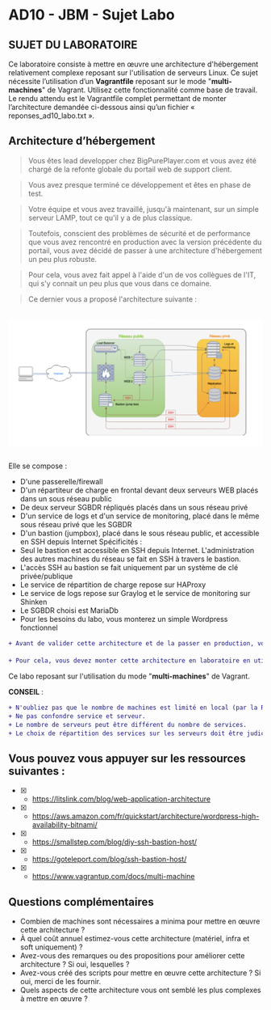 # AD10 - JBM - Sujet Labo

## SUJET DU LABORATOIRE

Ce laboratoire consiste à mettre en œuvre une architecture d'hébergement relativement complexe
reposant sur l'utilisation de serveurs Linux. 
Ce sujet nécessite l’utilisation d’un **Vagrantfile** reposant sur le
mode "**multi- machines**" de Vagrant. 
Utilisez cette fonctionnalité comme base de travail.
Le rendu attendu est le Vagrantfile complet permettant de monter l’architecture demandée ci-dessous ainsi
qu’un fichier « reponses_ad10_labo.txt ».

## Architecture d’hébergement

> Vous êtes lead developper chez BigPurePlayer.com et vous avez été chargé de la refonte globale du
portail web de support client.

> Vous avez presque terminé ce développement et êtes en phase de test.

> Votre équipe et vous avez travaillé, jusqu'à maintenant, sur un simple serveur LAMP, tout ce qu'il y a de plus classique. 

> Toutefois, conscient des problèmes de sécurité et de performance que vous avez
rencontré en production avec la version précédente du portail, vous avez décidé de passer à une
architecture d'hébergement un peu plus robuste. 

> Pour cela, vous avez fait appel à l'aide d'un de vos collègues de l'IT, qui s'y connait un peu plus que vous dans ce domaine. 

> Ce dernier vous a proposé l'architecture suivante :

<br>
<img align="center"  src="architechture.png" alt="Architechture souhaité">
<br>
<br>

Elle se compose :

- D'une passerelle/firewall
- D'un répartiteur de charge en frontal devant deux serveurs WEB placés dans un sous réseau public
- De deux serveur SGBDR répliqués placés dans un sous réseau privé
- D'un service de logs et d'un service de monitoring, placé dans le même sous réseau privé que les
SGBDR
- D'un bastion (jumpbox), placé dans le sous réseau public, et accessible en SSH depuis Internet
Spécificités :
- Seul le bastion est accessible en SSH depuis Internet. L'administration des autres machines du
réseau se fait en SSH à travers le bastion.
- L'accès SSH au bastion se fait uniquement par un système de clé privée/publique
- Le service de répartition de charge repose sur HAProxy
- Le service de logs repose sur Graylog et le service de monitoring sur Shinken
- Le SGBDR choisi est MariaDb
- Pour les besoins du labo, vous monterez un simple Wordpress fonctionnel

```diff
+ Avant de valider cette architecture et de la passer en production, vous devez vous assurer qu'elle est fonctionnelle et que vous serez capable de la mettre en œuvre.

+ Pour cela, vous devez monter cette architecture en laboratoire en utilisant votre stack habituelle, à savoir Vagrant et VirtualBox.
```


Ce labo reposant sur l'utilisation du mode "**multi-machines**" de Vagrant.

**CONSEIL** : 

```diff
+ N'oubliez pas que le nombre de machines est limité en local (par la RAM notamment). 
+ Ne pas confondre service et serveur. 
+ Le nombre de serveurs peut être différent du nombre de services.
+ Le choix de répartition des services sur les serveurs doit être judicieux, au même titre que le choix des noms de machines (noms d’hôte) qui doivent permettre de comprendre facilement le rôle de chaque machine.
```

## Vous pouvez vous appuyer sur les ressources suivantes :

- [x] -  https://litslink.com/blog/web-application-architecture
- [x] -  https://aws.amazon.com/fr/quickstart/architecture/wordpress-high-availability-bitnami/
- [x] -  https://smallstep.com/blog/diy-ssh-bastion-host/
- [x] -  https://goteleport.com/blog/ssh-bastion-host/
- [x] -  https://www.vagrantup.com/docs/multi-machine

## Questions complémentaires

- Combien de machines sont nécessaires a minima pour mettre en œuvre cette architecture ?
- À quel coût annuel estimez-vous cette architecture (matériel, infra et soft uniquement) ?
- Avez-vous des remarques ou des propositions pour améliorer cette architecture ? Si oui, lesquelles ?
- Avez-vous créé des scripts pour mettre en œuvre cette architecture ? Si oui, merci de les fournir.
- Quels aspects de cette architecture vous ont semblé les plus complexes à mettre en œuvre ?
